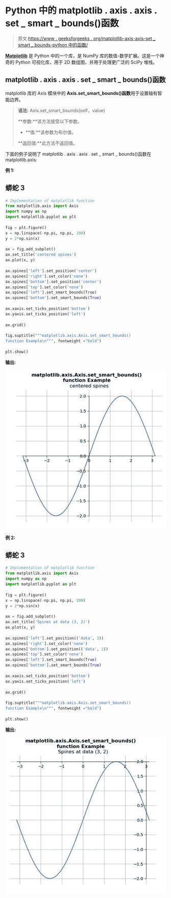 # Python 中的 matplotlib . axis . axis . set _ smart _ bounds()函数

> 原文:[https://www . geeksforgeeks . org/matplotlib-axis-axis-set _ smart _ bounds-python 中的函数/](https://www.geeksforgeeks.org/matplotlib-axis-axis-set_smart_bounds-function-in-python/)

[**Matplotlib**](https://www.geeksforgeeks.org/python-introduction-matplotlib/) 是 Python 中的一个库，是 NumPy 库的数值-数学扩展。这是一个神奇的 Python 可视化库，用于 2D 数组图，并用于处理更广泛的 SciPy 堆栈。

## matplotlib . axis . axis . set _ smart _ bounds()函数

matplotlib 库的 Axis 模块中的 **Axis.set_smart_bounds()函数**用于设置轴有智能边界。

> **语法:** Axis.set_smart_bounds(self，value)
> 
> **参数:**该方法接受以下参数。
> 
> *   **值:**该参数为布尔值。
> 
> **返回值:**此方法不返回值。

下面的例子说明了 matplotlib . axis . axis . set _ smart _ bounds()函数在 matplotlib.axis:

**例 1:**

## 蟒蛇 3

```py
# Implementation of matplotlib function
from matplotlib.axis import Axis
import numpy as np
import matplotlib.pyplot as plt

fig = plt.figure()
x = np.linspace(-np.pi, np.pi, 100)
y = 2*np.sin(x)

ax = fig.add_subplot()
ax.set_title('centered spines')
ax.plot(x, y)

ax.spines['left'].set_position('center')
ax.spines['right'].set_color('none')
ax.spines['bottom'].set_position('center')
ax.spines['top'].set_color('none')
ax.spines['left'].set_smart_bounds(True)
ax.spines['bottom'].set_smart_bounds(True)

ax.xaxis.set_ticks_position('bottom')
ax.yaxis.set_ticks_position('left')

ax.grid() 

fig.suptitle("""matplotlib.axis.Axis.set_smart_bounds()
function Example\n""", fontweight ="bold")  

plt.show()
```

**输出:**

![](img/10edf457c16cd16420c882aaed0cc5cf.png)

**例 2:**

## 蟒蛇 3

```py
# Implementation of matplotlib function
from matplotlib.axis import Axis
import numpy as np
import matplotlib.pyplot as plt

fig = plt.figure()
x = np.linspace(-np.pi, np.pi, 100)
y = 2*np.sin(x)

ax = fig.add_subplot()
ax.set_title('Spines at data (3, 2)')
ax.plot(x, y)

ax.spines['left'].set_position(('data', 3))
ax.spines['right'].set_color('none')
ax.spines['bottom'].set_position(('data', 2))
ax.spines['top'].set_color('none')
ax.spines['left'].set_smart_bounds(True)
ax.spines['bottom'].set_smart_bounds(True)

ax.xaxis.set_ticks_position('bottom')
ax.yaxis.set_ticks_position('left')

ax.grid() 

fig.suptitle("""matplotlib.axis.Axis.set_smart_bounds()
function Example\n""", fontweight ="bold")  

plt.show()
```

**输出:**

![](img/00356146ebe0069cb717e96578f7a8ba.png)